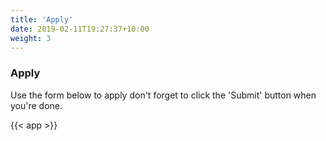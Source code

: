 ```yaml
---
title: 'Apply'
date: 2019-02-11T19:27:37+10:00
weight: 3
---
```


### Apply

Use the form below to apply don't forget to click the 'Submit' button when you're done.

{{< app >}}
